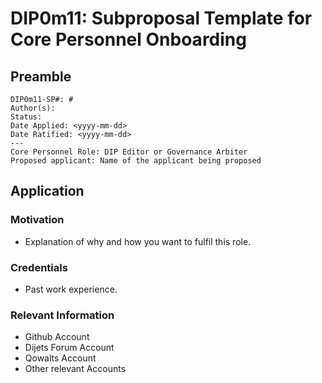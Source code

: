 # DIP0m11: Subproposal Template for Core Personnel Onboarding

## Preamble

```
DIP0m11-SP#: #
Author(s):
Status:
Date Applied: <yyyy-mm-dd>
Date Ratified: <yyyy-mm-dd>
---
Core Personnel Role: DIP Editor or Governance Arbiter
Proposed applicant: Name of the applicant being proposed
```

## Application
    
### Motivation
- Explanation of why and how you want to fulfil this role. 
    
### Credentials
- Past work experience.

### Relevant Information
- Github Account
- Dijets Forum Account 
- Qowalts Account
- Other relevant Accounts
